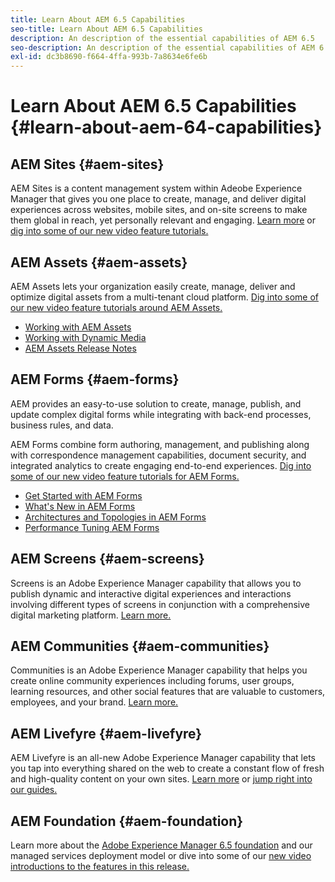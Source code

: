 ```yaml
---
title: Learn About AEM 6.5 Capabilities
seo-title: Learn About AEM 6.5 Capabilities
description: An description of the essential capabilities of AEM 6.5
seo-description: An description of the essential capabilities of AEM 6.5
exl-id: dc3b8690-f664-4ffa-993b-7a8634e6fe6b
---
```

# Learn About AEM 6.5 Capabilities {#learn-about-aem-64-capabilities}

## AEM Sites {#aem-sites}

AEM Sites is a content management system within Adeobe Experience Manager that gives you one place to create, manage, and deliver digital experiences across websites, mobile sites, and on-site screens to make them global in reach, yet personally relevant and engaging. [Learn more](http://www.adobe.com/marketing-cloud/enterprise-content-management/web-cms.html) or [dig into some of our new video feature tutorials.](https://helpx.adobe.com/experience-manager/kt/sites/index/aem-6-5-sites.html)

## AEM Assets {#aem-assets}

AEM Assets lets your organization easily create, manage, deliver and optimize digital assets from a multi-tenant cloud platform. [Dig into some of our new video feature tutorials around AEM Assets.](https://helpx.adobe.com/experience-manager/kt/assets/index/aem-6-4-assets.html)

* [Working with AEM Assets](/help/assets/manage-assets.md)
* [Working with Dynamic Media](/help/assets/dynamic-media.md)
* [AEM Assets Release Notes](/help/release-notes/assets.md)

## AEM Forms {#aem-forms}

AEM provides an easy-to-use solution to create, manage, publish, and update complex digital forms while integrating with back-end processes, business rules, and data.

AEM Forms combine form authoring, management, and publishing along with correspondence management capabilities, document security, and integrated analytics to create engaging end-to-end experiences. [Dig into some of our new video feature tutorials for AEM Forms.](https://helpx.adobe.com/experience-manager/kt/forms/index/aem-6-5-forms.html)

* [Get Started with AEM Forms](/help/forms/using/introduction-aem-forms.md)
* [What's New in AEM Forms](/help/forms/using/whats-new.md)
* [Architectures and Topologies in AEM Forms](/help/forms/using/aem-forms-architecture-deployment.md)
* [Performance Tuning AEM Forms](/help/forms/using/performance-tuning-aem-forms.md)

## AEM Screens {#aem-screens}

Screens is an Adobe Experience Manager capability that allows you to publish dynamic and interactive digital experiences and interactions involving different types of screens in conjunction with a comprehensive digital marketing platform.  [Learn more.](https://docs.adobe.com/content/help/en/experience-manager-screens/user-guide/aem-screens-introduction.html)

## AEM Communities {#aem-communities}

Communities is an Adobe Experience Manager capability that helps you create online community experiences including forums, user groups, learning resources, and other social features that are valuable to customers, employees, and your brand. [Learn more.](http://www.adobe.com/marketing-cloud/enterprise-content-management/social-community-cms.html)

## AEM Livefyre {#aem-livefyre}

AEM Livefyre is an all-new Adobe Experience Manager capability that lets you tap into everything shared on the web to create a constant flow of fresh and high-quality content on your own sites. [Learn more](http://www.adobe.com/marketing-cloud/enterprise-content-management/ugc-content-platform.html) or [jump right into our guides.](https://answers.livefyre.com/product/livefyre-for-adobe-experience-manager-aem/)

## AEM Foundation {#aem-foundation}

Learn more about the [Adobe Experience Manager 6.5 foundation](/help/sites-deploying/home.md) and our managed services deployment model or dive into some of our [new video introductions to the features in this release.](https://helpx.adobe.com/experience-manager/kt/sites/index/aem-6-5-sites.html)
